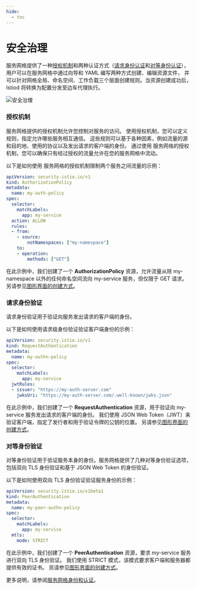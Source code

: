 ```yaml
---
hide:
  - toc
---
```


# 安全治理

服务网格提供了一种[授权机制](./authorize.md)和两种认证方式（[请求身份认证](./request.md)和[对等身份认证](./peer.md)），
用户可以在服务网格中通过向导和 YAML 编写两种方式创建、编辑资源文件，
并可以针对网格全局、命名空间、工作负载三个层面创建规则。当资源创建成功后，Istiod 将转换为配置分发至边车代理执行。

![安全治理](https://docs.daocloud.io/daocloud-docs-images/docs/mspider/images/security.png)

### 授权机制

服务网格提供的授权机制允许您控制对服务的访问。
使用授权机制，您可以定义规则，指定允许哪些服务相互通信。
这些规则可以基于各种因素，例如流量的源和目的地、使用的协议以及发出请求的客户端的身份。
通过使用 服务网格的授权机制，您可以确保只有经过授权的流量允许在您的服务网格中流动。

以下是如何使用 服务网格的授权机制限制两个服务之间流量的示例：

```yaml
apiVersion: security.istio.io/v1
kind: AuthorizationPolicy
metadata:
  name: my-auth-policy
spec:
  selector:
    matchLabels:
      app: my-service
  action: ALLOW
  rules:
  - from:
    - source:
        notNamespaces: ["my-namespace"]
    to:
    - operation:
        methods: ["GET"]
```

在此示例中，我们创建了一个 __AuthorizationPolicy__ 资源，允许流量从除 my-namespace 以外的任何命名空间流向 my-service 服务，但仅限于 GET 请求。
另请参见[图形界面的创建方式](./authorize.md)。

### 请求身份验证

请求身份验证用于验证向服务发出请求的客户端的身份。

以下是如何使用请求级身份验证验证客户端身份的示例：

```yaml
apiVersion: security.istio.io/v1
kind: RequestAuthentication
metadata:
  name: my-authn-policy
spec:
  selector:
    matchLabels:
      app: my-service
  jwtRules:
  - issuer: "https://my-auth-server.com"
    jwksUri: "https://my-auth-server.com/.well-known/jwks.json"
```

在此示例中，我们创建了一个 __RequestAuthentication__ 资源，用于验证向 my-service 服务发出请求的客户端的身份。
我们使用 JSON Web Token（JWT）来验证客户端，指定了发行者和用于验证令牌的公钥的位置。
另请参见[图形界面的创建方式](./request.md)。

### 对等身份验证

对等身份验证用于验证服务本身的身份。服务网格提供了几种对等身份验证选项，包括双向 TLS 身份验证和基于 JSON Web Token 的身份验证。

以下是如何使用双向 TLS 身份验证验证服务身份的示例：

```yaml
apiVersion: security.istio.io/v1beta1
kind: PeerAuthentication
metadata:
  name: my-peer-authn-policy
spec:
  selector:
    matchLabels:
      app: my-service
  mtls:
    mode: STRICT
```

在此示例中，我们创建了一个 __PeerAuthentication__ 资源，要求 my-service 服务进行双向 TLS 身份验证。
我们使用 STRICT 模式，该模式要求客户端和服务器都提供有效的证书。
另请参见[图形界面的创建方式](./peer.md)。

更多说明，请参阅[服务网格身份和认证](./mtls.md)。
